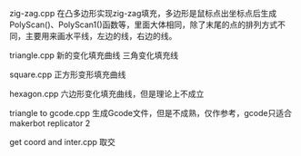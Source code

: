zig-zag.cpp
在凸多边形实现zig-zag填充，多边形是鼠标点出坐标点后生成
PolyScan()、PolyScan1()函数等，里面大体相同，除了末尾的点的排列方式不同，主要用来画水平线，左边的线，右边的线。

triangle.cpp
新的变化填充曲线 三角变化填充线

square.cpp
正方形变形填充曲线

hexagon.cpp
六边形变化填充曲线，但是理论上不成立

triangle to gcode.cpp
生成Gcode文件，但是不成熟，仅作参考，gcode只适合makerbot replicator 2

get coord and inter.cpp
取交